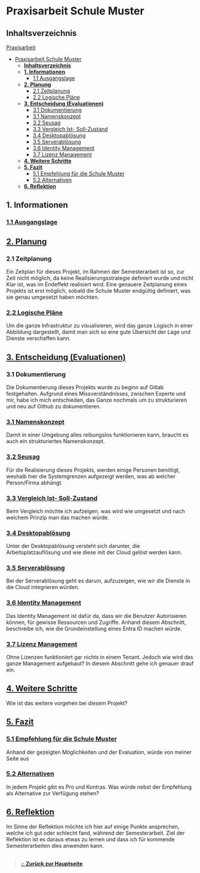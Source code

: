 # Praxisarbeit Schule Muster

## **Inhaltsverzeichnis** 

[Praxisarbeit](#praxisarbeit-schule-muster)
- [Praxisarbeit Schule Muster](#praxisarbeit-schule-muster)
  - [**Inhaltsverzeichnis**](#inhaltsverzeichnis)
  - [**1. Informationen**](#1-informationen)
    - [1.1 Ausgangslage](#11-ausgangslage)
  - [**2. Planung**](#2-planung)
    - [2.1 Zeitplanung](#21-zeitplanung)
    - [2.2 Logische Pläne](#22-logische-pläne)
  - [**3. Entscheidung (Evaluationen)**](#3-entscheidung-evaluationen)
    - [3.1 Dokumentierung](#31-dokumentierung)
    - [3.1 Namenskonzept](#31-namenskonzept)
    - [3.2 Seusag](#32-seusag)
    - [3.3 Vergleich Ist- Soll-Zustand](#33-vergleich-ist--soll-zustand)
    - [3.4 Desktopablösung](#34-desktopablösung)
    - [3.5 Serverablösung](#35-serverablösung)
    - [3.6 Identity Management](#36-identity-management)
    - [3.7 Lizenz Management](#37-lizenz-management)
  - [**4. Weitere Schritte**](#4-weitere-schritte)
  - [**5. Fazit**](#5-fazit)
    - [5.1 Empfehlung für die Schule Muster](#51-empfehlung-für-die-schule-muster)
    - [5.2 Alternativen](#52-alternativen)
  - [**6. Reflektion**](#6-reflektion)
  

## **1. Informationen**

### [1.1 Ausgangslage](./01_Informationen/Ausgangslage.md) 


## [**2. Planung**](./02_Planung/README.md)

### 2.1 Zeitplanung

Ein Zeitplan für dieses Projekt, im Rahmen der Semesterarbeit ist so, zur Zeit nicht möglich, da keine Realisierungsstrategie definiert wurde und nicht Klar ist, was im Endeffekt realisiert wird. 
Eine genauere Zeitplanung eines Projekts ist erst möglich, sobald die Schule Muster endgültig definiert, was sie genau umgesetzt haben möchten.

### [2.2 Logische Pläne](./02_Planung/Logische_Plaene.md)  

Um die ganze Infrastruktur zu visualisieren, wird das ganze Logisch in einer Abbildung dargestellt, damit man sich so eine gute Übersicht der Lage und Dienste verschaffen kann. 


## [**3. Entscheidung (Evaluationen)**](Praxis_Schule-Muster/03_Entscheidung_und_Realisierung/README.md)  

### 3.1 Dokumentierung

Die Dokumentierung dieses Projekts wurde zu beginn auf Gitlab festgehalten. 
Aufgrund eines Missverständnisses, zwischen Experte und mir, habe ich mich entschieden, das Ganze nochmals um zu strukturieren und neu auf Github zu dokumentieren. 

### [3.1 Namenskonzept](./03_Entscheidung_und_Realisierung/Nameconcept.md)  

Damit in einer Umgebung alles reibungslos funktionieren kann, braucht es auch ein strukturiertes Namenskonzept.

### [3.2 Seusag](./03_Entscheidung_und_Realisierung/SEUSAG.md)  

Für die Realisierung dieses Projekts, werden einige Personen benötigt, weshalb hier die Systemgrenzen aufgezeigt werden, was ab welcher Person/Firma abhängt. 

### [3.3 Vergleich Ist- Soll-Zustand](./03_Entscheidung_und_Realisierung/compare_ist_soll-zustand.md)

Beim Vergleich möchte ich aufzeigen, was wird wie umgesetzt und nach welchem Prinzip man das machen würde. 

### [3.4 Desktopablösung](./03_Entscheidung_und_Realisierung/Desktopreplacement.md) 

Unter der Desktopablösung versteht sich darunter, die Arbeitsplatzauflösung und wie diese mit der Cloud gelöst werden kann. 

### [3.5 Serverablösung](./03_Entscheidung_und_Realisierung/Serverreplacement.md) 

Bei der Serverablösung geht es darum, aufzuzeigen, wie wir die Dienste in die Cloud integrieren würden. 

### [3.6 Identity Management](./03_Entscheidung_und_Realisierung/Identitymanagement.md) 

Das Identity Management ist dafür da, dass wir die Benutzer Autorisieren können, für gewisse Ressourcen und Zugriffe. Anhand diesem Abschnitt, beschreibe ich, wie die Grundeinstellung eines Entra ID machen würde. 

### [3.7 Lizenz Management](./03_Entscheidung_und_Realisierung/LicenceMAnagement.md) 

Ohne Lizenzen funktioniert gar nichts in einem Tenant. Jedoch wie wird das ganze Management aufgebaut?
In diesem Abschnitt gehe ich genauer drauf ein. 


## [**4. Weitere Schritte**](./04_Weitere_Schritte/README.md)

Wie ist das weitere vorgehen bei diesem Projekt?


## [**5. Fazit**](./05_Fazit/README.md)

### [5.1 Empfehlung für die Schule Muster](./05_Fazit/Empfehlung.md) 

Anhand der gezeigten Möglichkeiten und der Evaluation, würde von meiner Seite aus 

### [5.2 Alternativen](./05_Fazit/Alternative.md) 

In jedem Projekt gibt es Pro und Kontras. Was würde nebst der Empfehlung als Alternative zur Verfügung stehen?


## [**6. Reflektion**](Reflektion/README.md) 

Im Sinne der Reflektion möchte ich hier auf einige Punkte ansprechen, welche ich gut oder schlecht fand, während der Semesterarbeit. 
Ziel der Reflektion ist es daraus etwas zu lernen und dass ich für kommende Semesterarbeiten dies anwenden kann. 
<br>
<br>

> [⌂ **Zurück zur Hauptseite**](../README.md) 
